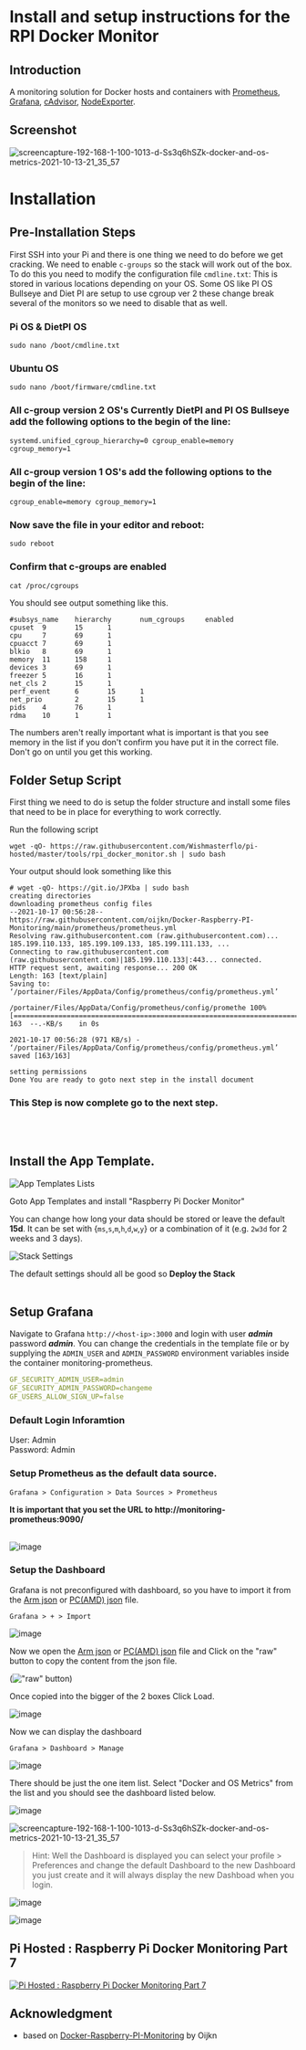 # Install and setup instructions for the RPI Docker Monitor

## Introduction

A monitoring solution for Docker hosts and containers with [Prometheus](https://prometheus.io/), [Grafana](http://grafana.org/), [cAdvisor](https://github.com/google/cadvisor), [NodeExporter](https://github.com/prometheus/node_exporter).

## Screenshot

![screencapture-192-168-1-100-1013-d-Ss3q6hSZk-docker-and-os-metrics-2021-10-13-21_35_57](https://user-images.githubusercontent.com/18188407/137201307-a47cf9c3-fe8b-4792-8bd1-3fc02f89893b.png)


# Installation

## Pre-Installation Steps

First SSH into your Pi and there is one thing we need to do before we get cracking. We need to enable `c-groups` so the stack will work out of the box. To do this you need to modify the configuration file `cmdline.txt`:  This is stored in various locations depending on your OS.  Some OS like PI OS Bullseye and Diet PI are setup to use cgroup ver 2 these change break several of the monitors so we need to disable that as well.

### Pi OS & DietPI OS
```
sudo nano /boot/cmdline.txt
```

### Ubuntu OS
```
sudo nano /boot/firmware/cmdline.txt
```

### All c-group version 2 OS's Currently DietPI and PI OS Bullseye add the following options to the begin of the line:

```
systemd.unified_cgroup_hierarchy=0 cgroup_enable=memory cgroup_memory=1
```

### All c-group version 1 OS's add the following options to the begin of the line:

```
cgroup_enable=memory cgroup_memory=1
```

### Now save the file in your editor and reboot:

```
sudo reboot
```

### Confirm that c-groups are enabled

```
cat /proc/cgroups
```

You should see output something like this.

```
#subsys_name    hierarchy       num_cgroups     enabled
cpuset  9       15      1
cpu     7       69      1
cpuacct 7       69      1
blkio   8       69      1
memory  11      158     1
devices 3       69      1
freezer 5       16      1
net_cls 2       15      1
perf_event      6       15      1
net_prio        2       15      1
pids    4       76      1
rdma    10      1       1
```

The numbers aren't really important what is important is that you see memory in the list if you don't confirm you have put it in the correct file.  Don't go on until you get this working.

## Folder Setup Script

First thing we need to do is setup the folder structure and install some files that need to be in place for everything to work correctly.  

Run the following script
```
wget -qO- https://raw.githubusercontent.com/Wishmasterflo/pi-hosted/master/tools/rpi_docker_monitor.sh | sudo bash
```

Your output should look something like this

```
# wget -qO- https://git.io/JPXba | sudo bash
creating directories
downloading prometheus config files
--2021-10-17 00:56:28--  https://raw.githubusercontent.com/oijkn/Docker-Raspberry-PI-Monitoring/main/prometheus/prometheus.yml
Resolving raw.githubusercontent.com (raw.githubusercontent.com)... 185.199.110.133, 185.199.109.133, 185.199.111.133, ...
Connecting to raw.githubusercontent.com (raw.githubusercontent.com)|185.199.110.133|:443... connected.
HTTP request sent, awaiting response... 200 OK
Length: 163 [text/plain]
Saving to: ‘/portainer/Files/AppData/Config/prometheus/config/prometheus.yml’

/portainer/Files/AppData/Config/prometheus/config/promethe 100%[=======================================================================================================================================>]     163  --.-KB/s    in 0s

2021-10-17 00:56:28 (971 KB/s) - ‘/portainer/Files/AppData/Config/prometheus/config/prometheus.yml’ saved [163/163]

setting permissions
Done You are ready to goto next step in the install document
```

### This Step is now complete go to the next step.
<br><br>
## Install the App Template.<br>

![App Templates Lists](https://raw.githubusercontent.com/pi-hosted/pi-hosted/master/docs/images/rpi_docker_monitor-AppTemplatesList.png)

Goto App Templates and install "Raspberry Pi Docker Monitor"

You can change how long your data should be stored or leave the default **15d**. It can be set with {`ms`,`s`,`m`,`h`,`d`,`w`,`y`} or a combination of it (e.g. `2w3d` for 2 weeks and 3 days).

![Stack Settings](https://raw.githubusercontent.com/pi-hosted/pi-hosted/master/docs/images/rpi_docker_monitor-DeployStack.png)

The default settings should all be good so **Deploy the Stack**
<br><br>

## Setup Grafana

Navigate to Grafana `http://<host-ip>:3000` and login with user ***admin*** password ***admin***. You can change the credentials in the template file or by supplying the `ADMIN_USER` and `ADMIN_PASSWORD` environment variables inside the container monitoring-prometheus. 

```yaml
GF_SECURITY_ADMIN_USER=admin
GF_SECURITY_ADMIN_PASSWORD=changeme
GF_USERS_ALLOW_SIGN_UP=false
```

### Default Login Inforamtion

User: Admin <br>
Password: Admin

### Setup Prometheus as the default data source.
 
```
Grafana > Configuration > Data Sources > Prometheus
```
**It is important that you set the URL to http://monitoring-prometheus:9090/**<br><br>

![image](https://raw.githubusercontent.com/pi-hosted/pi-hosted/master/docs/images/rpi_docker_monitor-DataSource.png)

### Setup the Dashboard
Grafana is not preconfigured with dashboard, so you have to import it from the [Arm json](https://github.com/pi-hosted/pi-hosted/blob/master/configs/rpi_dashboard/arm_rpi_dashboard.json) or [PC(AMD) json](https://github.com/pi-hosted/pi-hosted/blob/master/configs/rpi_dashboard/amd_rpi_dashboard.json) file.

```
Grafana > + > Import 
```

![image](https://raw.githubusercontent.com/pi-hosted/pi-hosted/master/docs/images/rpi_docker_monitor-Dashboard-Menu-Import.png)

Now we open the [Arm json](https://github.com/pi-hosted/pi-hosted/blob/master/configs/rpi_dashboard/arm_rpi_dashboard.json) or [PC(AMD) json](https://github.com/pi-hosted/pi-hosted/blob/master/configs/rpi_dashboard/amd_rpi_dashboard.json) file and Click on the "raw" button to copy the content from the json file.

(!["raw" button](https://raw.githubusercontent.com/pi-hosted/pi-hosted/master/docs/images/rpi_docker_monitor-Raw.png))


 Once copied into the bigger of the 2 boxes Click Load.

![image](https://raw.githubusercontent.com/pi-hosted/pi-hosted/master/docs/images/rpi_docker_monitor-Dashboard-Import.png)


Now we can display the dashboard

```
Grafana > Dashboard > Manage
```
![image](https://raw.githubusercontent.com/pi-hosted/pi-hosted/master/docs/images/rpi_docker_monitor-Menu-Dashboard-Manage.png)

There should be just the one item list.  Select "Docker and OS Metrics" from the list and you should see the dashboard listed below.

![image](https://raw.githubusercontent.com/pi-hosted/pi-hosted/master/docs/images/rpi_docker_monitor-Dashboard-Manage.png)

![screencapture-192-168-1-100-1013-d-Ss3q6hSZk-docker-and-os-metrics-2021-10-13-21_35_57](https://user-images.githubusercontent.com/18188407/137201307-a47cf9c3-fe8b-4792-8bd1-3fc02f89893b.png)


> Hint: Well the Dashboard is displayed you can select your profile > Preferences and change the default Dashboard to the new Dashboard you just create and it will always display the new Dashboad when you login.

![image](https://raw.githubusercontent.com/pi-hosted/pi-hosted/master/docs/images/rpi_docker_monitor-Menu-User-Preferences.png)

![image](https://raw.githubusercontent.com/pi-hosted/pi-hosted/master/docs/images/rpi_docker_monitor-Preferences-Dashboard.png)


## Pi Hosted : Raspberry Pi Docker Monitoring Part 7
[![Pi Hosted : Raspberry Pi Docker Monitoring Part 7](https://i.ytimg.com/vi/IoD3vFuep64/hqdefault.jpg?sqp=-oaymwEXCNACELwBSFryq4qpAwkIARUAAIhCGAE&rs=AOn4CLDBjV3a9aT7NV28n88mqqogOzLUww)](https://www.youtube.com/watch?v=IoD3vFuep64)

## Acknowledgment
* based on [Docker-Raspberry-PI-Monitoring](https://github.com/oijkn/Docker-Raspberry-PI-Monitoring) by Oijkn
